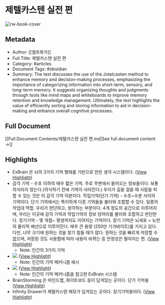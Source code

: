 # 제텔카스텐 실전 편

![rw-book-cover](https://img1.daumcdn.net/thumb/R1280x0/?fname=http://t1.daumcdn.net/brunch/service/user/1lhx/image/n1-wlbVBvQtF-6KTDrcmR3A3MHc.png)

## Metadata
- Author: [[엘프화가]]
- Full Title: 제텔카스텐 실전 편
- Category: #articles
- Document Tags:  #obsidian 
- Summary: The text discusses the use of the Jotelcasten method to enhance memory and decision-making processes, emphasizing the importance of categorizing information into short-term, sensory, and long-term memory. It suggests organizing thoughts and judgments through tools like mind maps and whiteboards to improve memory retention and knowledge management. Ultimately, the text highlights the value of efficiently sorting and storing information to aid in decision-making and enhance overall cognitive processes.

## Full Document
[[Full Document Contents/제텔카스텐 실전 편.md|See full document content →]]

## Highlights
- ExBrain 은 뇌의 3가지 기억 형태를 기반으로 만든 생각 시스템이다. ([View Highlight](https://read.readwise.io/read/01hwvg2h3r3xj5jdhamraycc30))
- 감각 기억 - 수초 이하의 매우 짧은 기억. 주로 주변에서 들어오는 정보들이다. 보통 의식되지 않는다.(의식하기 전에 기억이 사라진다.) 우리가 길을 걸을 때 사람을 피할 수 있는 것은 이 감각 기억 덕분이다.
  작업기억(단기 기억) - 수초~수분 사이의 기억이다. 단기 기억에서는 특이하게 다른 기억들을 불러와 조합할 수 있다. 일종의 작업대 역할. 우리가 판단하고, 생각하는 부분이다. 4개 정도의 공간으로 이루어지며, 우리는 이곳에 감각 기억과 작업기억의 정보 덩어리를 불러와 조합하고 판단한다.
  장기기억 - 몇 개월~ 평생까지도 이어지는 기억이다. 장기 기억은 뇌세포 = 뉴런의 물리적 배선으로 이루어진다. 매우 큰 용량 (250만 기가바이트)를 가지고 있다. 다만, 너무 크기에 원하는 것을 찾기 힘들 때가 많다. 원하는 것을 빠르게 저장할 수 없으며, 저장된 것도 사용함에 따라 내용이 바뀌는 등 안정성은 떨어지는 편. ([View Highlight](https://read.readwise.io/read/01hwvg2wq6zengd92hqe1za913))
    - Note: 인간의 3가지 기억
- ![](https://img1.daumcdn.net/thumb/R1280x0.fjpg/?fname=http://t1.daumcdn.net/brunch/service/user/1lhx/image/31CF2KZJE7jhrikXHdiRHVAINpY) ([View Highlight](https://read.readwise.io/read/01hwvg3yztccrvj3brvkdq53d1))
    - Note: 인간의 기억 메커니즘 예시
- ![](https://img1.daumcdn.net/thumb/R1280x0.fjpg/?fname=http://t1.daumcdn.net/brunch/service/user/1lhx/image/7U9RRwQncTeu_3zxRYPpqTRl5qM) ([View Highlight](https://read.readwise.io/read/01hwvg4zdf4jmhy85n46ygeefv))
    - Note: 인간의 기억 메커니즘을 참고한 ExBrain 시스템
- BrainStorming 은 마인드맵, 화이트보드 등이 담겨있는 곳이다. 단기 기억용 ([View Highlight](https://read.readwise.io/read/01hxqme1cb5y47d1mzsjez0qve))
- Infinity Drawer가 제텔카스텐 메모가 담겨있는 곳이다. 장기기억용이다. ([View Highlight](https://read.readwise.io/read/01hxqmecv286n986tw5yc8n72w))
